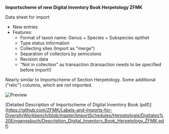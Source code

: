 **Importscheme of new Digital Inventory Book Herpetology ZFMK**

Data sheet for import

- New entries
- Features:
  - Format of taxon name: Genus + Species + Subspecies epithet
  - Type status information
  - Collecting sites (Import as "merge")
  - Separation of collectors by semicolons
  - Revision data
  - "Not in collection" as transaction (transaction needs to be specified before import!)

Nearly similar to Importscheme of Section Herpetology. Some additional ("relic") columns, which are not imported.


![Preview](https://github.com/ZFMK/Labels-and-Imports-for-DiversityWorkbench/blob/screenshots/preview/herp_example.png)

[Detailed Description of Importscheme of Digital Inventory Book (pdf)] (https://github.com/ZFMK/Labels-and-Imports-for-DiversityWorkbench/blob/master/ImportSchedules/Herpetologie/Digitales%20Eingangsbuch/Description_Digital_Inventory_Book_Herpetology_ZFMK.pdf)

